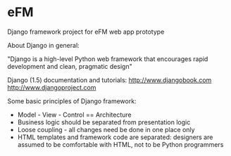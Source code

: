 eFM
===
Django framework project for eFM web app prototype


About Django in general:

"Django is a high-level Python web framework that encourages
rapid development and clean, pragmatic design"

Django (1.5) documentation and tutorials:
http://www.djangobook.com
http://www.djangoproject.com

Some basic principles of Django framework:
- Model - View - Control == Architecture
- Business logic should be separated from presentation logic
- Loose coupling - all changes need be done in one place only
- HTML templates and framework code are separated: designers are assumed to be comfortable with HTML, not to be Python programmers
